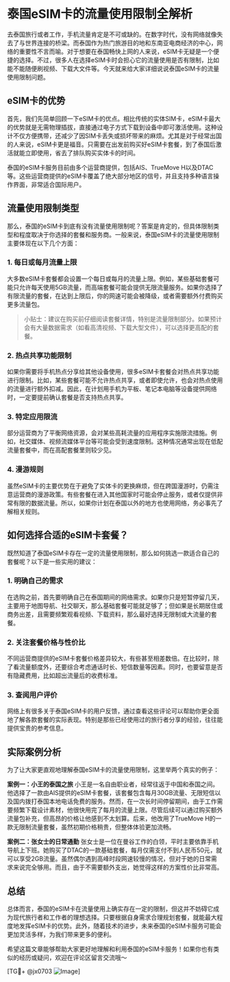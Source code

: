 # 泰国eSIM卡的流量使用限制全解析

去泰国旅行或者工作，手机流量肯定是不可或缺的。在数字时代，没有网络就像失去了与世界连接的桥梁。而泰国作为热门旅游目的地和东南亚电商经济的中心，网络的重要性不言而喻。对于想要在泰国畅快上网的人来说，eSIM卡无疑是一个便捷的选择。不过，很多人在选择eSIM卡时会担心它的流量使用是否有限制，比如能不能随便刷视频、下载大文件等。今天就来给大家详细说说泰国eSIM卡的流量使用限制问题。

## eSIM卡的优势

首先，我们先简单回顾一下eSIM卡的优点。相比传统的实体SIM卡，eSIM卡最大的优势就是无需物理插拔，直接通过电子方式下载到设备中即可激活使用。这种设计不仅方便携带，还减少了因SIM卡丢失或损坏带来的麻烦。尤其是对于经常出国的人来说，eSIM卡更是福音。只需要在出发前购买好eSIM卡套餐，到了泰国后激活就能立即使用，省去了排队购买实体卡的时间。

泰国的eSIM卡服务目前由多个运营商提供，包括AIS、TrueMove H以及DTAC等。这些运营商提供的eSIM卡覆盖了绝大部分地区的信号，并且支持多种语言操作界面，非常适合国际用户。

## 流量使用限制类型

那么，泰国的eSIM卡到底有没有流量使用限制呢？答案是肯定的，但具体限制类型和程度取决于你选择的套餐和服务商。一般来说，泰国eSIM卡的流量使用限制主要体现在以下几个方面：

### 1. **每日或每月流量上限**
   大多数eSIM卡套餐都会设置一个每日或每月的流量上限。例如，某些基础套餐可能只允许每天使用5GB流量，而高端套餐可能会提供无限流量服务。如果你选择了有限流量的套餐，在达到上限后，你的网速可能会被降级，或者需要额外付费购买更多流量包。

   > 小贴士：建议在购买前仔细阅读套餐详情，特别是流量限制部分。如果预计会有大量数据需求（如看高清视频、下载大型文件），可以选择更高配的套餐。

### 2. **热点共享功能限制**
   如果你需要将手机热点分享给其他设备使用，很多eSIM卡套餐会对热点共享功能进行限制。比如，某些套餐可能不允许热点共享，或者即使允许，也会对热点使用的流量进行额外扣减。因此，在计划用手机为平板、笔记本电脑等设备提供网络时，一定要提前确认套餐是否支持热点共享。

### 3. **特定应用限流**
   部分运营商为了平衡网络资源，会对某些高耗流量的应用程序实施限流措施。例如，社交媒体、视频流媒体平台等可能会受到速度限制。这种情况通常出现在低配流量套餐中，而在高配套餐里则较少见。

### 4. **漫游规则**
   虽然eSIM卡的主要优势在于避免了实体卡的更换麻烦，但在跨国漫游时，仍需注意运营商的漫游政策。有些套餐在进入其他国家时可能会停止服务，或者仅提供非常有限的数据流量。所以，如果你计划在泰国以外的地方也使用网络，务必事先了解相关规则。

## 如何选择合适的eSIM卡套餐？

既然知道了泰国eSIM卡存在一定的流量使用限制，那么如何挑选一款适合自己的套餐呢？以下是一些实用的建议：

### 1. 明确自己的需求
   在选购之前，首先要明确自己在泰国期间的网络需求。如果你只是短暂停留几天，主要用于地图导航、社交聊天，那么基础套餐可能就足够了；但如果是长期居住或商务出差，且需要频繁观看视频、下载资料，那么最好选择无限制或大流量的套餐。

### 2. 关注套餐价格与性价比
   不同运营商提供的eSIM卡套餐价格差异较大，有些甚至相差数倍。在比较时，除了看流量额度外，还要综合考虑通话时长、短信数量等因素。同时，也要留意是否有隐藏费用，比如超出流量后的收费标准。

### 3. 查阅用户评价
   网络上有很多关于泰国eSIM卡的用户反馈，通过查看这些评论可以帮助你更全面地了解各款套餐的实际表现。特别是那些已经使用过的旅行者分享的经验，往往能提供宝贵的参考信息。

## 实际案例分析

为了让大家更直观地理解泰国eSIM卡的流量使用限制，这里举两个真实的例子：

**案例一：小王的泰国之旅**
小王是一名自由职业者，经常往返于中国和泰国之间。他选择了一款由AIS提供的eSIM卡套餐，该套餐包含每月30GB流量、无限短信以及国内拨打泰国本地电话免费的服务。然而，在一次长时间停留期间，由于工作需要频繁下载设计素材，他很快用完了每月的流量上限。尽管后续可以通过购买额外流量包补充，但高昂的价格让他感到不太划算。后来，他改用了TrueMove H的一款无限制流量套餐，虽然初期价格稍贵，但整体体验更加流畅。

**案例二：张女士的日常通勤**
张女士是一位在曼谷工作的白领，平时主要依靠手机导航上下班。她购买了DTAC的一款基础套餐，每月仅需支付不到人民币50元，就可以享受2GB流量。虽然偶尔遇到高峰时段网速较慢的情况，但对于她的日常需求来说完全够用。而且，由于不需要额外支出，她觉得这样的方案性价比非常高。

## 总结

总体而言，泰国的eSIM卡在流量使用上确实存在一定的限制，但这并不妨碍它成为现代旅行者和工作者的理想选择。只要根据自身需求合理规划套餐，就能最大程度地发挥eSIM卡的优势。此外，随着技术的进步，未来泰国的eSIM卡服务可能会更加灵活多样，为我们带来更多的便利。

希望这篇文章能够帮助大家更好地理解和利用泰国的eSIM卡服务！如果你也有类似的经历或疑问，欢迎在评论区留言交流哦～ 

[TG💪+ @jx0703 ![Image](https://github.com/user-attachments/assets/dbca1d08-cadb-493c-b0ec-ad6f7a83f270)]